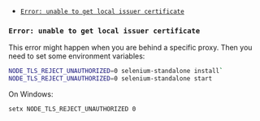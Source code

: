 <!-- START doctoc generated TOC please keep comment here to allow auto update -->
<!-- DON'T EDIT THIS SECTION, INSTEAD RE-RUN doctoc TO UPDATE -->

- [`Error: unable to get local issuer certificate`](#error-unable-to-get-local-issuer-certificate)

<!-- END doctoc generated TOC please keep comment here to allow auto update -->

### `Error: unable to get local issuer certificate`

This error might happen when you are behind a specific proxy. Then you need to set some environment variables:

```sh
NODE_TLS_REJECT_UNAUTHORIZED=0 selenium-standalone install`
NODE_TLS_REJECT_UNAUTHORIZED=0 selenium-standalone start
```

On Windows:

```setx NODE_TLS_REJECT_UNAUTHORIZED 0```
